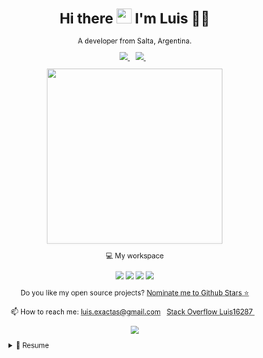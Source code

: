 <h1 align='center'>
  Hi there <img src="https://user-images.githubusercontent.com/1303154/88677602-1635ba80-d120-11ea-84d8-d263ba5fc3c0.gif" width="30"> I'm Luis 👨‍💻
</h1>

<p align='center'>
  A developer from Salta, Argentina.
</p>

<p align='center'>

  <a href="https://www.linkedin.com/in/luis-farfan-52823711a/">
    <img src="https://img.shields.io/badge/linkedin-%230077B5.svg?&style=for-the-badge&logo=linkedin&logoColor=white" />
  </a>&nbsp;&nbsp;
  <a href="https://t.me/LuisFarfan87">
    <img src="https://img.shields.io/badge/telegram-%230077B5.svg?&style=for-the-badge&logo=telegram&logoColor=white" />        
  </a>&nbsp;&nbsp;

</p>

<p align='center'>
  <a href="#"><img src="https://github-readme-stats.vercel.app/api?username=luis16287&show_icons=true&count_private=true&theme=dark" width="350"></a>
</p>

<p align='center'>
  💻 My workspace<br/><br/>
  <img src="https://img.shields.io/badge/Windows 10-0078D6?logo=windows&style=for-the-badge&logoColor=white" />
  <img src="https://img.shields.io/badge/Intel%20Core%20I7-483D8B?logo=intel&style=for-the-badge&logoColor=white" />
  <img src="https://img.shields.io/badge/RAM-16GB-%230071C5.svg?&style=for-the-badge&logoColor=white" />
  <img src="https://img.shields.io/badge/nvidia-1060%20TI-%2376B900.svg?&style=for-the-badge&logo=nvidia&logoColor=white" />
</p>

<p align='center'>
  Do you like my open source projects? <a href='https://stars.github.com/nominate/'>Nominate me to Github Stars ⭐</a>
</p>

<!-- <details align='center'>
  <summary>:zap: My workspace specs</summary>
</details>-->

<p align='center'>
  📫 How to reach me: <a href='mailto:luis.exactas@gmail.com'>luis.exactas@gmail.com</a>&nbsp;&nbsp;
  <a href="https://stackoverflow.com/users/5852127/luis16287">
    Stack Overflow Luis16287
  </a>&nbsp;&nbsp;
</p>
<p align='center'>
  <a href="#"><img src="https://badges.pufler.dev/visits/luis16287/luis16287"></a>
</p>

<details>
  <summary>📃 Resume</summary>


## Education

- 📖 **High school**\
📆 1999 - 2004\
🎓 **Colegio Salesiano Angel Zerda** - Salta, Argentina

- 📖 **University**\
📆 2006 - 2012\
🎓 **Universidad Nacional de Salta** - Licenciatura en Análisis de Sistemas - Salta, Argentina


## Experience

  
<!--
<img align="right" src="https://img.shields.io/badge/Python-3498DB?logo=python&logoColor=white" />
<img align="right" src="https://img.shields.io/badge/Flask-181717?logo=flask&logoColor=white" />
<img align="right" src="https://img.shields.io/badge/Slack-4A154B?logo=slack&logoColor=white" />
<img align="right" src="https://img.shields.io/badge/Github-181717?logo=github&logoColor=white" />
<img align="right" src="https://img.shields.io/badge/Java-E34F26?logo=java&logoColor=white" />
<img align="right" src="https://img.shields.io/badge/Pycharm-181717?logo=pycharm&logoColor=white" />
<img align="right" src="https://img.shields.io/badge/MySQL-3498DB?logo=mysql&logoColor=white" />
<img align="right" src="https://img.shields.io/badge/Linux-181717?logo=linux&logoColor=white" />
<img align="right" src="https://img.shields.io/badge/Docker-3498DB?logo=docker&logoColor=white" />
-->

1. 👨‍💻 **Angular Developer**\
- 📆 2021 - moment\
- 🏢 **Mobile Computing** - Remoto - Salta, Argentina
- <img src="https://img.shields.io/badge/Angular-3498DB?logo=angular&logoColor=white" />
  <img src="https://img.shields.io/badge/Typescript-181717?logo=typescript&logoColor=white" />
  <img src="https://img.shields.io/badge/Html5-4A154B?logo=html5&logoColor=white" />
  <img src="https://img.shields.io/badge/Sass-3498DB?logo=sass&logoColor=white" />
  <img src="https://img.shields.io/badge/Visual%20Studio%20Code-181717?logo=visualstudiocode&logoColor=white" />
  <img src="https://img.shields.io/badge/Azure%20Devops-4A154B?logo=azuredevops&logoColor=white" />
  <img src="https://img.shields.io/badge/Github-E34F26?logo=github&logoColor=white" />
  
2. 👨‍💻 **Angular Developer**\
- 📆 2020 - 2021\
- 🏢 **Sofrecom Argentina** - Remoto - Salta, Argentina
- <img src="https://img.shields.io/badge/Angular-3498DB?logo=angular&logoColor=white" />
  <img src="https://img.shields.io/badge/Typescript-181717?logo=typescript&logoColor=white" />
  <img src="https://img.shields.io/badge/Html5-4A154B?logo=html5&logoColor=white" />
  <img src="https://img.shields.io/badge/Sass-181717?logo=sass&logoColor=white" />
  <img src="https://img.shields.io/badge/Visual%20Studio%20Code-181717?logo=visualstudiocode&logoColor=white" />
  <img src="https://img.shields.io/badge/Microsoft%20Teams-3498DB?logo=microsoftteams&logoColor=white" />
  <img src="https://img.shields.io/badge/Bootstrap-3498DB?logo=bootstrap&logoColor=white" />
  <img src="https://img.shields.io/badge/Azure%20Devops-181717?logo=azuredevops&logoColor=white" />
  <img src="https://img.shields.io/badge/Gitlab-3498DB?logo=gitlab&logoColor=white" />
  <img src="https://img.shields.io/badge/MariaDB-4A154B?logo=mariadb&logoColor=white" />

3. 👨‍💻 **Fullstack Developer**\
- 📆 2017 - 2020\
- 🏢 **Ministerio de la Primera Infancia** - Salta, Argentina
- <img src="https://img.shields.io/badge/Angular-3498DB?logo=angular&logoColor=white" />
  <img src="https://img.shields.io/badge/Typescript-181717?logo=typescript&logoColor=white" />
  <img src="https://img.shields.io/badge/Html5-4A154B?logo=html5&logoColor=white" />
  <img src="https://img.shields.io/badge/Sass-181717?logo=sass&logoColor=white" />
  <img src="https://img.shields.io/badge/Visual%20Studio%20Code-181717?logo=visualstudiocode&logoColor=white" />  
  <img src="https://img.shields.io/badge/Github-181717?logo=github&logoColor=white" />
  <img src="https://img.shields.io/badge/MySQL-3498DB?logo=mysql&logoColor=white" />
  <img src="https://img.shields.io/badge/Android%20Studio-3498DB?logo=androidstudio&logoColor=white" />
  <img src="https://img.shields.io/badge/Java-E34F26?logo=java&logoColor=white" />
  <img src="https://img.shields.io/badge/Sqlite-181717?logo=sqlite&logoColor=white" />
  <img src="https://img.shields.io/badge/Firebase-181717?logo=firebase&logoColor=white" />

4. 👨‍💻 **Freelance Developer**\
- 📆 2015 - 2017\
- 🏢 **Viboz** - Salta, Argentina
- <img src="https://img.shields.io/badge/MeteorJS-3498DB?logo=meteor&logoColor=white" />
  <img src="https://img.shields.io/badge/Javascript-181717?logo=javascript&logoColor=white" />
  <img src="https://img.shields.io/badge/Html5-4A154B?logo=html5&logoColor=white" />
  <img src="https://img.shields.io/badge/Css-181717?logo=css3&logoColor=white" />
  <img src="https://img.shields.io/badge/Visual%20Studio%20Code-181717?logo=visualstudiocode&logoColor=white" />  
  <img src="https://img.shields.io/badge/Bitbucket-181717?logo=bitbucket&logoColor=white" />
  <img src="https://img.shields.io/badge/MongoDB-3498DB?logo=mongodb&logoColor=white" />
  <img src="https://img.shields.io/badge/Slack-4A154B?logo=slack&logoColor=white" />
  <img src="https://img.shields.io/badge/Docker-3498DB?logo=docker&logoColor=white" />

## Technical information

<img align="right" src="https://img.shields.io/badge/Ubuntu-E95420?logo=ubuntu&logoColor=white" />
<img align="right" src="https://img.shields.io/badge/Windows-0078D6?logo=windows&logoColor=white" />

**Operating Systems**

</details>

<!--
**Luis16287/Luis16287** is a ✨ _special_ ✨ repository because its `README.md` (this file) appears on your GitHub profile.

Here are some ideas to get you started:

- 🔭 I’m currently working on ...
- 🌱 I’m currently learning ...
- 👯 I’m looking to collaborate on ...
- 🤔 I’m looking for help with ...
- 💬 Ask me about ...
- 📫 How to reach me: ...
- 😄 Pronouns: ...
- ⚡ Fun fact: ...
-->
